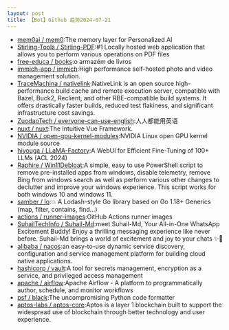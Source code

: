 ```yaml
---
layout: post
title: 【Bot】Github 趋势2024-07-21
---
```


* [mem0ai / mem0](https://github.com/mem0ai/mem0):The memory layer for Personalized AI
* [Stirling-Tools / Stirling-PDF](https://github.com/Stirling-Tools/Stirling-PDF):#1 Locally hosted web application that allows you to perform various operations on PDF files
* [free-educa / books](https://github.com/free-educa/books):o armazém de livros
* [immich-app / immich](https://github.com/immich-app/immich):High performance self-hosted photo and video management solution.
* [TraceMachina / nativelink](https://github.com/TraceMachina/nativelink):NativeLink is an open source high-performance build cache and remote execution server, compatible with Bazel, Buck2, Reclient, and other RBE-compatible build systems. It offers drastically faster builds, reduced test flakiness, and significant infrastructure cost savings.
* [ZuodaoTech / everyone-can-use-english](https://github.com/ZuodaoTech/everyone-can-use-english):人人都能用英语
* [nuxt / nuxt](https://github.com/nuxt/nuxt):The Intuitive Vue Framework.
* [NVIDIA / open-gpu-kernel-modules](https://github.com/NVIDIA/open-gpu-kernel-modules):NVIDIA Linux open GPU kernel module source
* [hiyouga / LLaMA-Factory](https://github.com/hiyouga/LLaMA-Factory):A WebUI for Efficient Fine-Tuning of 100+ LLMs (ACL 2024)
* [Raphire / Win11Debloat](https://github.com/Raphire/Win11Debloat):A simple, easy to use PowerShell script to remove pre-installed apps from windows, disable telemetry, remove Bing from windows search as well as perform various other changes to declutter and improve your windows experience. This script works for both windows 10 and windows 11.
* [samber / lo](https://github.com/samber/lo):💥 A Lodash-style Go library based on Go 1.18+ Generics (map, filter, contains, find...)
* [actions / runner-images](https://github.com/actions/runner-images):GitHub Actions runner images
* [SuhailTechInfo / Suhail-Md](https://github.com/SuhailTechInfo/Suhail-Md):meet Suhail-Md, Your All-in-One WhatsApp Excitement Buddy! Enjoy a thrilling messaging experience like never before. Suhail-Md brings a world of excitement and joy to your chats ✨🤖
* [alibaba / nacos](https://github.com/alibaba/nacos):an easy-to-use dynamic service discovery, configuration and service management platform for building cloud native applications.
* [hashicorp / vault](https://github.com/hashicorp/vault):A tool for secrets management, encryption as a service, and privileged access management
* [apache / airflow](https://github.com/apache/airflow):Apache Airflow - A platform to programmatically author, schedule, and monitor workflows
* [psf / black](https://github.com/psf/black):The uncompromising Python code formatter
* [aptos-labs / aptos-core](https://github.com/aptos-labs/aptos-core):Aptos is a layer 1 blockchain built to support the widespread use of blockchain through better technology and user experience.
